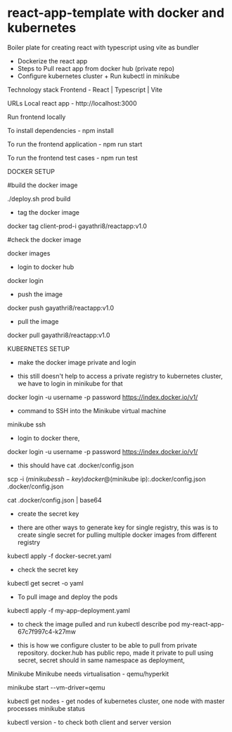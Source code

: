 # react-app-template with docker and kubernetes 

Boiler plate for creating react with typescript using vite as bundler 
+ Dockerize the react app
+  Steps to Pull react app from docker hub (private repo)
+ Configure kubernetes cluster + Run kubectl in minikube

Technology stack
Frontend - React | Typescript | Vite

URLs
Local react app - http://localhost:3000

Run frontend locally

To install dependencies -
npm install

To run the frontend application -
npm run start

To run the frontend test cases -
npm run test

DOCKER SETUP

#build the docker image

./deploy.sh prod build

- tag the docker image

docker tag client-prod-i gayathri8/reactapp:v1.0

#check the docker image

docker images

- login to docker hub

docker login

- push the image

docker push gayathri8/reactapp:v1.0

- pull the image

docker pull gayathri8/reactapp:v1.0

KUBERNETES SETUP

- make the docker image private and login

- this still doesn't help to access a private registry to kubernetes cluster, we have to login in minikube for that

docker login -u username -p password https://index.docker.io/v1/

- command to SSH into the Minikube virtual machine

minikube ssh

- login to docker there,

docker login -u username -p password https://index.docker.io/v1/

- this should have cat .docker/config.json

scp -i $(minikube ssh-key) docker@$(minikube ip):.docker/config.json .docker/config.json

cat .docker/config.json | base64

- create the secret key

- there are other ways to generate key for single registry, this was is to create single secret for pulling multiple docker images from different registry

kubectl apply -f docker-secret.yaml

- check the secret key

kubectl get secret -o yaml

- To pull image and deploy the pods

kubectl apply -f my-app-deployment.yaml

- to check the image pulled and run
kubectl describe pod my-react-app-67c7f997c4-k27mw

- this is how we configure cluster to be able to pull from private repository. docker.hub has public repo, made it private to pull using secret, secret should in same namespace as deployment,

Minikube
Minikube needs virtualisation - qemu/hyperkit

minikube start --vm-driver=qemu

kubectl get nodes - get nodes of kubernetes cluster, one node with master processes
minikube status

kubectl version - to check both client and server version
